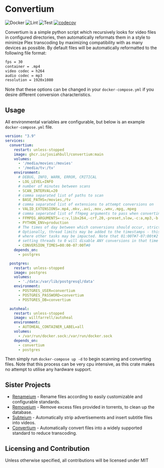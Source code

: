 # Convertium

![Docker](https://github.com/JosiahBull/Convertium/actions/workflows/docker.yml/badge.svg)
![Lint](https://github.com/JosiahBull/Convertium/actions/workflows/lint.yml/badge.svg)
![Test](https://github.com/JosiahBull/Convertium/actions/workflows/test.yml/badge.svg)
[![codecov](https://codecov.io/gh/JosiahBull/convertium/branch/main/graph/badge.svg?token=HGzsuaBxgi)](https://codecov.io/gh/JosiahBull/convertium)

Convertium is a simple python script which recursively looks for video files in configured directories, then automatically reformats them in a style to minimize Plex transcoding by maximizing compatibility with as many devices as possible. By default files will be automatically reformatted to the following file format:
```bash
fps = 30
container = .mp4
video codec = h264
audio codec = mp3
resolution = 1920x1080
```

Note that these options can be changed in your `docker-compose.yml` if you desire different conversion characteristics.

## Usage

All environmental variables are configurable, but below is an example `docker-compose.yml` file.

```yaml
version: "3.9"
services:
  convertium:
    restart: unless-stopped
    image: ghcr.io/josiahbull/convertium:main
    volumes:
      - '/media/movies:/movies'
      - '/media/tv:/tv'
    environment:
      # DEBUG, INFO, WARN, ERROR, CRITICAL
      - LOG_LEVEL=INFO
      # number of minutes between scans
      - SCAN_INTERVAL=20
      # comma separated list of paths to scan
      - BASE_PATHS=/movies,/tv
      # comma separated list of extensions to attempt conversions on
      - VALID_EXTENSIONS=.mp4,.mkv,.avi,.mov,.wmv,.mpg,.mpeg
      # comma seperated list of ffmpeg arguments to pass when converting
      - FFMPEG_ARGUMENTS=-c:v,libx264,-crf,20,-preset,slow,-c:a,mp3,-b:a,192k,-vf,scale=1920:1080,-movflags,+faststart,-loglevel,error,-y
      - PYTHON_ENV=production
      # The times of day between which conversions should occur, strictly in 24-hour format, strictly with only a single pair of timestamps.
      # Optionally, thread limits may be added to the timestamps - this can be used to create a "high performance" time of day,
      # where other tasks may be impacted. Note that 01:00T#7-07:00t#2 would use 7 threads between 1am->7am, and then 2 threads from 7am->1am.
      # setting threads to 0 will disable ANY conversions in that time of day. Omitting a thread requirement will allow unlimited threads.
      - CONVERSION_TIMES=00:00-07:00T#0
    depends_on:
      - postgres

  postgres:
    restart: unless-stopped
    image: postgres
    volumes:
      - './data:/var/lib/postgresql/data'
    environment:
      - POSTGRES_USER=convertium
      - POSTGRES_PASSWORD=convertium
      - POSTGRES_DB=convertium

  autoheal:
    restart: unless-stopped
    image: willfarrell/autoheal
    environment:
      - AUTOHEAL_CONTAINER_LABEL=all
    volumes:
      - /var/run/docker.sock:/var/run/docker.sock
    depends_on:
      - convertium
      - postgres

```

Then simply run `docker-compose up -d` to begin scanning and converting files. Note that this process can be very cpu intensive, as this crate makes no attempt to utilise any hardware support.

## Sister Projects
- [Renameium](https://github.com/JosiahBull/renameium) - Rename files according to easily customizable and configurable standards.
- [Removeium](https://github.com/JosiahBull/removeium) - Remove excess files provided in torrents, to clean up the database.
- [Subteium](https://github.com/JosiahBull/subteium) - Automatically strip advertisements and insert subtitle files into videos.
- [Convertium](https://github.com/JosiahBull/convertium) - Automatically convert files into a widely supported standard to reduce transcoding.

## Licensing and Contribution
Unless otherwise specified, all contributions will be licensed under MIT
